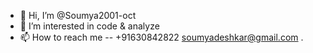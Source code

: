 - 👋 Hi, I’m @Soumya2001-oct
- 👀 I’m interested in code & analyze
- 📫 How to reach me --  +91630842822
                          soumyadeshkar@gmail.com
.

<!---
Soumya2001-oct/Soumya2001-oct is a ✨ special ✨ repository because its `README.md` (this file) appears on your GitHub profile.
You can click the Preview link to take a look at your changes.
--->
